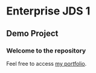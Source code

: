 Enterprise JDS 1
================

Demo Project
------------

### Welcome to the repository

Feel free to access [my portfolio](http://www.ibm.com).
